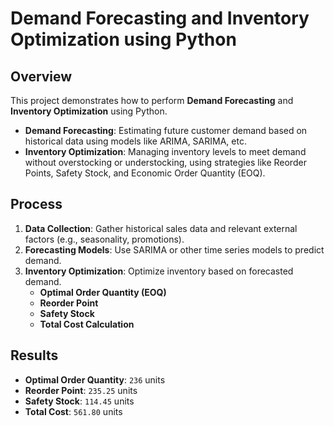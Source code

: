 # Demand Forecasting and Inventory Optimization using Python

## Overview

This project demonstrates how to perform **Demand Forecasting** and **Inventory Optimization** using Python. 

- **Demand Forecasting**: Estimating future customer demand based on historical data using models like ARIMA, SARIMA, etc.
- **Inventory Optimization**: Managing inventory levels to meet demand without overstocking or understocking, using strategies like Reorder Points, Safety Stock, and Economic Order Quantity (EOQ).

## Process

1. **Data Collection**: Gather historical sales data and relevant external factors (e.g., seasonality, promotions).
2. **Forecasting Models**: Use SARIMA or other time series models to predict demand.
3. **Inventory Optimization**: Optimize inventory based on forecasted demand.
    - **Optimal Order Quantity (EOQ)**
    - **Reorder Point**
    - **Safety Stock**
    - **Total Cost Calculation**

## Results

- **Optimal Order Quantity**: `236` units
- **Reorder Point**: `235.25` units
- **Safety Stock**: `114.45` units
- **Total Cost**: `561.80` units

